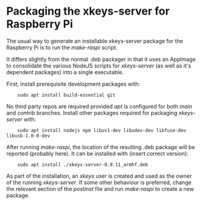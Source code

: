 # Packaging the xkeys-server for Raspberry Pi
The usual way to generate an installable xkeys-server package
for the Raspberry Pi is to run the _make-raspi_ script.

It differs slightly from the normal .deb packager in that it
uses an AppImage to consolidate the various NodeJS scripts
for _xkeys-server_ (as well as it's dependent packages) into a single
executable.

First, install prerequisite development packages with:
```
	sudo apt install build-essential git
```
No third party repos are required provided _apt_ is  configured for both _main_ and _contrib_ branches. Install other packages required for packaging _xkeys-server_ with:
```
	sudo apt install nodejs npm libuv1-dev libudev-dev libfuse-dev libusb-1.0-0-dev
```

After running _make-raspi_, the location of the resulting .deb package will be reported (probably here). It can be installed with (insert correct version):
```
	sudo apt install ./xkeys-server-0.9.11_armhf.deb
```

As part of the installation, an _xkeys_ user is created and used as the owner of the running _xkeys-server_. If some other behaviour is preferred, change the relevant section of the _postinst_ file and run _make-raspi_ to create a new package.
